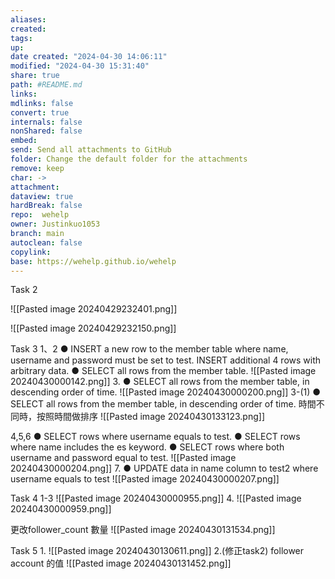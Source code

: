 ```yaml
---
aliases: 
created:
tags: 
up:
date created: "2024-04-30 14:06:11"
modified: "2024-04-30 15:31:40"
share: true  
path: #README.md
links:  
mdlinks: false  
convert: true  
internals: false  
nonShared: false  
embed:  
send: Send all attachments to GitHub
folder: Change the default folder for the attachments
remove: keep  
char: ->  
attachment:  
dataview: true  
hardBreak: false  
repo:  wehelp
owner: Justinkuo1053   
branch: main  
autoclean: false  
copylink:  
base: https://wehelp.github.io/wehelp
---
```




Task 2

![[Pasted image 20240429232401.png]]

![[Pasted image 20240429232150.png]]

Task 3
1、2
● INSERT a new row to the member table where name, username and password must be set to test. INSERT additional 4 rows with arbitrary data. 
● SELECT all rows from the member table.
![[Pasted image 20240430000142.png]]
3.
● SELECT all rows from the member table, in descending order of time.
![[Pasted image 20240430000200.png]]
3-(1)
● SELECT all rows from the member table, in descending order of time.
時間不同時，按照時間做排序
![[Pasted image 20240430133123.png]]

4,5,6
● SELECT rows where username equals to test. 
● SELECT rows where name includes the es keyword. 
● SELECT rows where both username and password equal to test.
![[Pasted image 20240430000204.png]]
7.
● UPDATE data in name column to test2 where username equals to test
![[Pasted image 20240430000207.png]]


Task 4
1-3
![[Pasted image 20240430000955.png]]
4.
![[Pasted image 20240430000959.png]]

更改follower_count 數量
![[Pasted image 20240430131534.png]]


Task 5
1.
![[Pasted image 20240430130611.png]]
2.(修正task2) follower account 的值
![[Pasted image 20240430131452.png]]


